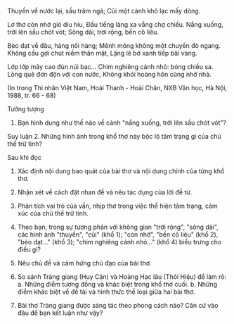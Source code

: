 Thuyền về nước lại, sầu trăm ngả;
Cũi một cành khô lạc mấy dòng.

Lơ thơ còn nhớ gió dìu hiu,
Đầu tiếng làng xa vẳng chợ chiều.
Nắng xuống, trời lên sầu chót vót;
Sông dài, trời rộng, bến cô liêu.

Bèo dạt về đâu, hàng nối hàng;
Mênh mông không một chuyến đò ngang.
Không cầu gợi chút niềm thân mật,
Lặng lẽ bờ xanh tiếp bãi vàng.

Lớp lớp mây cao đùn núi bạc...
Chim nghiêng cánh nhỏ: bóng chiều sa.
Lòng quê đơn độn với con nước,
Không khói hoàng hôn cũng nhớ nhà.

(In trong Thi nhân Việt Nam, Hoài Thanh - Hoài Chân,
NXB Văn học, Hà Nội, 1988, tr. 66 - 68)

Tưởng tượng
1. Bạn hình dung như thế nào về cảnh "nắng xuống, trời lên sầu chót vót"?

Suy luận
2. Những hình ảnh trong khổ thơ này bộc lộ tâm trạng gì của chủ thể trữ tình?

Sau khi đọc

1. Xác định nội dung bao quát của bài thơ và nội dung chính của từng khổ thơ.

2. Nhận xét về cách đặt nhan đề và nêu tác dụng của lời đề từ.

3. Phân tích vai trò của vần, nhịp thơ trong việc thể hiện tâm trạng, cảm xúc của chủ thể trữ tình.

4. Theo bạn, trong sự tương phản với không gian "trời rộng", "sông dài", các hình ảnh "thuyền", "cũi" (khổ 1); "còn nhớ", "bến cô liêu" (khổ 2), "bèo dạt..." (khổ 3); "chim nghiêng cánh nhỏ..." (khổ 4) biểu trưng cho điều gì?

5. Nêu chủ đề và cảm hứng chủ đạo của bài thơ.

6. So sánh Tràng giang (Huy Cận) và Hoàng Hạc lâu (Thôi Hiệu) để làm rõ:
   a. Những điểm tương đồng và khác biệt trong khổ thơ cuối.
   b. Những điểm khác biệt về đề tài và hình thức thể loại giữa hai bài thơ.

7. Bài thơ Tràng giang được sáng tác theo phong cách nào? Căn cứ vào đâu để bạn kết luận như vậy?